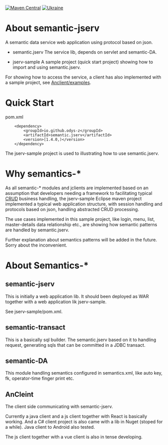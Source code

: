 
[![Maven Central](https://maven-badges.herokuapp.com/maven-central/io.github.odys-z/semantic.jserv/badge.svg)](https://maven-badges.herokuapp.com/maven-central/io.github.odys-z/semantic.jserv/)
[![Ukraine](https://cdn3.emoji.gg/emojis/6101-ukraine.gif)](https://emoji.gg/emoji/6101-ukraine)

# About semantic-jserv
A semantic data service web application using protocol based on json.

- semantic.jserv
The service lib, depends on servlet and semantic-DA.

- jserv-sample
A sample project (quick start project) showing how to import and using semantic.jserv.

For showing how to access the service, a client has also implemented with a sample project, see [Anclient/examples](https://github.com/odys-z/Anclient/tree/master/examples).

# Quick Start

pom.xml

~~~
    <dependency>
        <groupId>io.github.odys-z</groupId>
        <artifactId>semantic.jserv</artifactId>
        <version>[1.4.0,)</version>
    </dependency>
~~~

The jserv-sample project is used to illustrating how to use semantic.jserv.

# Why semantics-*
As all semantic-* modules and jclients are implemented based on an assumption that developers needing a framework to facilitating typical [CRUD](https://en.wikipedia.org/wiki/Create,_read,_update_and_delete) business handling, the jserv-sample Eclipse maven project implemented a typical web application structure, with session handling and protocols based on json, handling abstracted CRUD processing.

The use cases implemented in this sample project, like login, menu, list, master-details data relationship etc., are showing how semantic patterns are handled by semantic.jserv.

Further explanation about semantics patterns will be added in the future. Sorry about the inconvenient.

# About Semantics-*

## semantic-jserv

This is initially a web application lib. It should been deployed as WAR together with a web application lik jserv-sample.

See jserv-sample/pom.xml.

## semantic-transact

This is a basically sql builder. The semantic.jserv based on it to handling request, generating sqls that can be committed in a JDBC transact.

## semantic-DA

This module handling semantics configured in semantics.xml, like auto key, fk, operator-time finger print etc.

## AnCleint

The client side communicating with semantic-jserv.

Currently a java client and a js client together with React is basically working. And a C# client project is also came with a lib in Nuget (stoped for a while). Java client to Android also tested.

The js client together with a vue client is also in tense developing.
